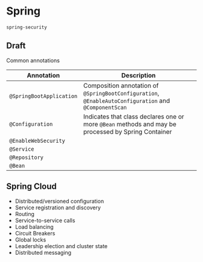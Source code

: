 # Spring

```{toctree}
spring-security
```

## Draft

Common annotations

| Annotation               | Description                                                                                           |
| ------------------------ | ----------------------------------------------------------------------------------------------------- |
| `@SpringBootApplication` | Composition annotation of `@SpringBootConfiguration`, `@EnableAutoConfiguration` and `@ComponentScan` |
| `@Configuration`         | Indicates that class declares one or more `@Bean` methods and may be processed by Spring Container    |
| `@EnableWebSecurity`     |                                                                                                       |
| `@Service`               |                                                                                                       |
| `@Repository`            |                                                                                                       |
| `@Bean`                  |                                                                                                       |

## Spring Cloud

- Distributed/versioned configuration
- Service registration and discovery
- Routing
- Service-to-service calls
- Load balancing
- Circuit Breakers
- Global locks
- Leadership election and cluster state
- Distributed messaging